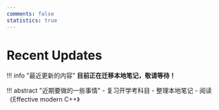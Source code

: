 ```yaml
---
comments: false
statistics: true
---
```


# Recent Updates

!!! info "最近更新的内容"
    **目前正在迁移本地笔记，敬请等待！**

!!! abstract "近期要做的一些事情"
    - 复习开学考科目
    - 整理本地笔记
    - 阅读《Effective modern C++》
